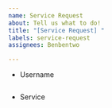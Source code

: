 ```yaml
---
name: Service Request
about: Tell us what to do!
title: "[Service Request] "
labels: service-request
assignees: Benbentwo

---
```


- Username 
```text

```

 - Service
```text

```
